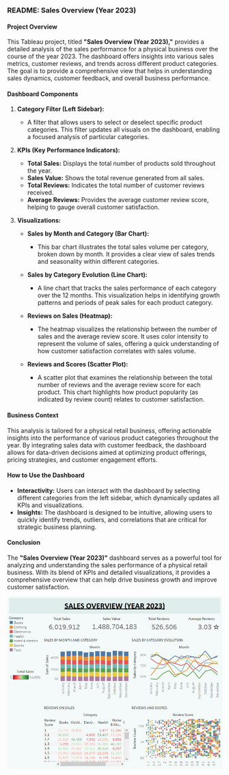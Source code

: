 ### **README: Sales Overview (Year 2023)**

#### **Project Overview**
This Tableau project, titled **"Sales Overview (Year 2023),"** provides a detailed analysis of the sales performance for a physical business over the course of the year 2023. The dashboard offers insights into various sales metrics, customer reviews, and trends across different product categories. The goal is to provide a comprehensive view that helps in understanding sales dynamics, customer feedback, and overall business performance.

#### **Dashboard Components**

1. **Category Filter (Left Sidebar):**
   - A filter that allows users to select or deselect specific product categories. This filter updates all visuals on the dashboard, enabling a focused analysis of particular categories.

2. **KPIs (Key Performance Indicators):**
   - **Total Sales:** Displays the total number of products sold throughout the year.
   - **Sales Value:** Shows the total revenue generated from all sales.
   - **Total Reviews:** Indicates the total number of customer reviews received.
   - **Average Reviews:** Provides the average customer review score, helping to gauge overall customer satisfaction.

3. **Visualizations:**

   - **Sales by Month and Category (Bar Chart):**
     - This bar chart illustrates the total sales volume per category, broken down by month. It provides a clear view of sales trends and seasonality within different categories.
   
   - **Sales by Category Evolution (Line Chart):**
     - A line chart that tracks the sales performance of each category over the 12 months. This visualization helps in identifying growth patterns and periods of peak sales for each product category.

   - **Reviews on Sales (Heatmap):**
     - The heatmap visualizes the relationship between the number of sales and the average review score. It uses color intensity to represent the volume of sales, offering a quick understanding of how customer satisfaction correlates with sales volume.

   - **Reviews and Scores (Scatter Plot):**
     - A scatter plot that examines the relationship between the total number of reviews and the average review score for each product. This chart highlights how product popularity (as indicated by review count) relates to customer satisfaction.

#### **Business Context**
This analysis is tailored for a physical retail business, offering actionable insights into the performance of various product categories throughout the year. By integrating sales data with customer feedback, the dashboard allows for data-driven decisions aimed at optimizing product offerings, pricing strategies, and customer engagement efforts.

#### **How to Use the Dashboard**
- **Interactivity:** Users can interact with the dashboard by selecting different categories from the left sidebar, which dynamically updates all KPIs and visualizations.
- **Insights:** The dashboard is designed to be intuitive, allowing users to quickly identify trends, outliers, and correlations that are critical for strategic business planning.

#### **Conclusion**
The **"Sales Overview (Year 2023)"** dashboard serves as a powerful tool for analyzing and understanding the sales performance of a physical retail business. With its blend of KPIs and detailed visualizations, it provides a comprehensive overview that can help drive business growth and improve customer satisfaction.

![Sales Dashboard Overview](https://github.com/marpl23/sales_overview/blob/main/img_sales_overview.png)
